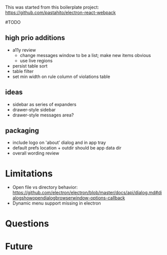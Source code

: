 This was started from this boilerplate project:
https://github.com/pastahito/electron-react-webpack

#TODO

## high prio additions

* a11y review
  - change messages window to be a list; make new items obvious
  - use live regions
* persist table sort
* table filter
* set min width on rule column of violations table

## ideas

* sidebar as series of expanders
* drawer-style sidebar
* drawer-style messages area?

## packaging

* include logo on 'about' dialog and in app tray
* default prefs location + outdir should be app data dir
* overall wording review

# Limitations

* Open file vs directory behavior: https://github.com/electron/electron/blob/master/docs/api/dialog.md#dialogshowopendialogbrowserwindow-options-callback
* Dynamic menu support missing in electron

# Questions

# Future
